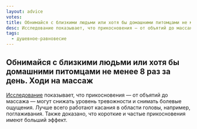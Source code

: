 ```yaml
---
layout: advice
votes:
title: Обнимайся с близкими людьми или хотя бы домашними питомцами не менее 8 раз за день. Ходи на массаж
desc: Исследование показывает, что прикосновения — от объятий до массажа — могут снижать уровень тревожности и снимать болевые ощущения.
tags:
  - душевное-равновесие
---
```


## Обнимайся с близкими людьми или хотя бы домашними питомцами не менее 8 раз за день. Ходи на массаж

[Исследование](https://www.nature.com/articles/s41562-024-01841-8) показывает, что прикосновения — от объятий до массажа — могут снижать уровень тревожности и снимать болевые ощущения. Лучше всего работают касания в области головы, например, поглаживания. Также доказано, что короткие и частые прикосновения имеют больший эффект.
